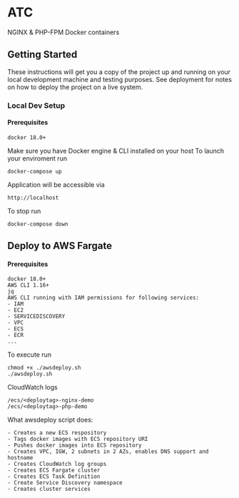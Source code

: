 # ATC

NGINX & PHP-FPM Docker containers

## Getting Started

These instructions will get you a copy of the project up and running on your local development machine and testing purposes. See deployment for notes on how to deploy the project on a live system.

### Local Dev Setup

#### Prerequisites

```
docker 18.0+
```

Make sure you have Docker engine & CLI installed on your host
To launch your enviroment run

```
docker-compose up
```

Application will be accessible via

```
http://localhost
```

To stop run

```
docker-compose down
```

## Deploy to AWS Fargate

#### Prerequisites

```
docker 18.0+
AWS CLI 1.16+
jq
AWS CLI running with IAM permissions for following services:
- IAM
- EC2
- SERVICEDISCOVERY
- VPC
- ECS
- ECR
...
```

To execute run

```
chmod +x ./awsdeploy.sh
./awsdeploy.sh
```

CloudWatch logs
```
/ecs/<deploytag>-nginx-demo
/ecs/<deploytag>-php-demo
```

What awsdeploy script does:

```
- Creates a new ECS respository
- Tags docker images with ECS repository URI
- Pushes docker images into ECS repository
- Creates VPC, IGW, 2 subnets in 2 AZs, enables DNS support and hostname
- Creates CloudWatch log groups
- Creates ECS Fargate cluster
- Creates ECS Task Definition
- Create Service Discovery namespace
- Creates cluster services
```